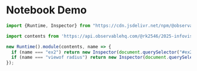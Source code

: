 # Notebook Demo

```js
import {Runtime, Inspector} from "https://cdn.jsdelivr.net/npm/@observablehq/runtime@5/dist/runtime.js";
```

```js
import contents from 'https://api.observablehq.com/@rk2546/2025-infovis-cse_week-7-lab.js?v=3';
```

````js
new Runtime().module(contents, name => {
  if (name === "ex2") return new Inspector(document.querySelector("#ex2"));
  if (name === "viewof radius") return new Inspector(document.querySelector("#radius"));
});
````

<div id="radius"></div>
<div id="ex2"></div>